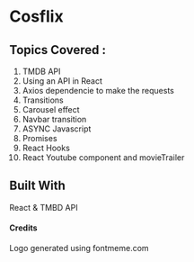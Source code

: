 # Cosflix

## Topics Covered :

1. TMDB API <br>
2. Using an API in React <br>
3. Axios dependencie to make the requests <br>
4. Transitions <br>
5. Carousel effect <br>
6. Navbar transition <br>
7. ASYNC Javascript <br>
8. Promises <br>
9. React Hooks <br>
10. React Youtube component and movieTrailer <br>

## Built With 

React & TMBD API 

#### Credits

Logo generated using fontmeme.com 
